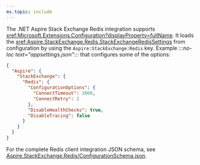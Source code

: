 ```yaml
---
ms.topic: include
---
```


The .NET Aspire Stack Exchange Redis integration supports <xref:Microsoft.Extensions.Configuration?displayProperty=fullName>. It loads the <xref:Aspire.StackExchange.Redis.StackExchangeRedisSettings> from configuration by using the `Aspire:StackExchange:Redis` key. Example _:::no-loc text="appsettings.json":::_ that configures some of the options:

```json
{
  "Aspire": {
    "StackExchange": {
      "Redis": {
        "ConfigurationOptions": {
          "ConnectTimeout": 3000,
          "ConnectRetry": 2
        },
        "DisableHealthChecks": true,
        "DisableTracing": false
      }
    }
  }
}
```

For the complete Redis client integration JSON schema, see [Aspire.StackExchange.Redis/ConfigurationSchema.json](https://github.com/dotnet/aspire/blob/v9.1.0/src/Components/Aspire.StackExchange.Redis/ConfigurationSchema.json).
